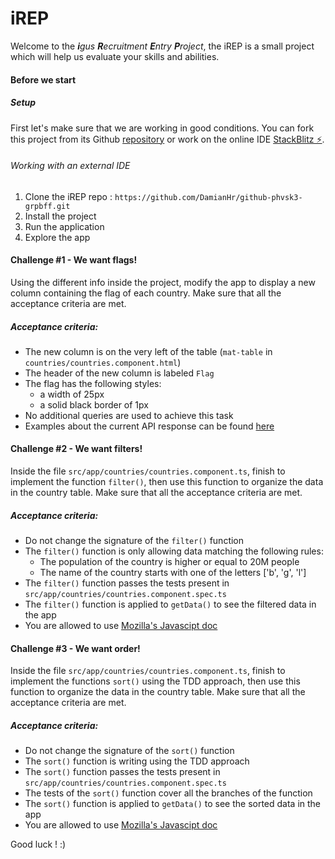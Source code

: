 # iREP

Welcome to the _**i**gus **R**ecruitment **E**ntry **P**roject_, the iREP is a small project which will help us evaluate your skills and abilities.

#### Before we start

##### Setup

First let's make sure that we are working in good conditions. You can fork this project from its Github [repository](https://github.com/DamianHr/github-phvsk3-grpbff/)
or work on the online IDE [StackBlitz ⚡️](https://stackblitz.com/edit/github-phvsk3-grpbff).

###### Working with an external IDE

1. Clone the iREP repo :
   `https://github.com/DamianHr/github-phvsk3-grpbff.git`
2. Install the project
3. Run the application
4. Explore the app

#### Challenge #1 - We want flags!

Using the different info inside the project, modify the app to display a new column containing the flag of each country.
Make sure that all the acceptance criteria are met.

##### Acceptance criteria:

- The new column is on the very left of the table (`mat-table` in `countries/countries.component.html`)
- The header of the new column is labeled `Flag`
- The flag has the following styles:
  - a width of 25px
  - a solid black border of 1px
- No additional queries are used to achieve this task
- Examples about the current API response can be found [here](https://restcountries.eu/#api-endpoints-response-example)

#### Challenge #2 - We want filters!

Inside the file `src/app/countries/countries.component.ts`, finish to implement the function `filter()`, then use this function to organize the data in the country table.
Make sure that all the acceptance criteria are met.

##### Acceptance criteria:

- Do not change the signature of the `filter()` function
- The `filter()` function is only allowing data matching the following rules:
  - The population of the country is higher or equal to 20M people
  - The name of the country starts with one of the letters ['b', 'g', 'l']
- The `filter()` function passes the tests present in `src/app/countries/countries.component.spec.ts`
- The `filter()` function is applied to `getData()` to see the filtered data in the app
- You are allowed to use [Mozilla's Javascipt doc](https://developer.mozilla.org/en-US/docs/Web/JavaScript/Reference)

#### Challenge #3 - We want order!

Inside the file `src/app/countries/countries.component.ts`, finish to implement the functions `sort()` using the TDD approach,
then use this function to organize the data in the country table. Make sure that all the acceptance criteria are met.

##### Acceptance criteria:

- Do not change the signature of the `sort()` function
- The `sort()` function is writing using the TDD approach
- The `sort()` function passes the tests present in `src/app/countries/countries.component.spec.ts`
- The tests of the `sort()` function cover all the branches of the function
- The `sort()` function is applied to `getData()` to see the sorted data in the app
- You are allowed to use [Mozilla's Javascipt doc](https://developer.mozilla.org/en-US/docs/Web/JavaScript/Reference)

Good luck ! :)

